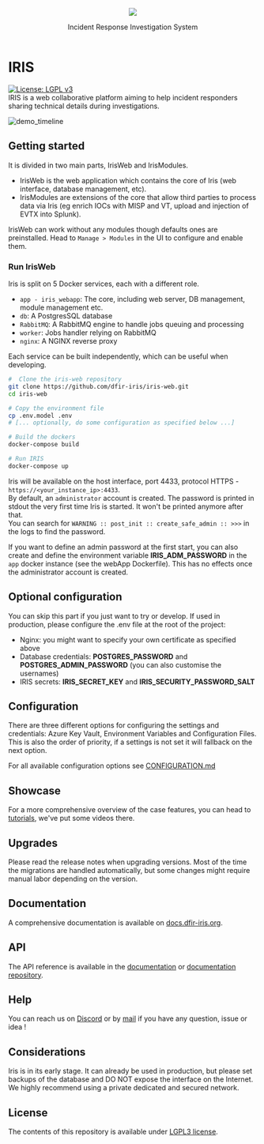 
<p align="center">
    <img src="source/app/static/assets/img/logo.ico" />
</p>

<p align="center">
  Incident Response Investigation System
  <br>
  <br>
</p>

# IRIS

[![License: LGPL v3](https://img.shields.io/badge/License-LGPL_v3-blue.svg)](./LICENSE.txt)   
IRIS is a web collaborative platform aiming to help incident responders sharing technical details during investigations. 

![demo_timeline](img/timeline_speed.gif)

## Getting started
It is divided in two main parts, IrisWeb and IrisModules.   
 - IrisWeb is the web application which contains the core of
Iris (web interface, database management, etc). 
 - IrisModules are extensions of the core that allow third parties to process
data via Iris (eg enrich IOCs with MISP and VT, upload and injection of EVTX into Splunk). 
 
IrisWeb can work without any modules though defaults ones are preinstalled. Head to ``Manage > Modules`` in the UI 
to configure and enable them. 

### Run IrisWeb 
Iris is split on 5 Docker services, each with a different role.

- ``app - iris_webapp``: The core, including web server, DB management, module management etc.
- ``db``: A PostgresSQL database
- ``RabbitMQ``: A RabbitMQ engine to handle jobs queuing and processing
- ``worker``: Jobs handler relying on RabbitMQ
- ``nginx``: A NGINX reverse proxy

Each service can be built independently, which can be useful when developing.

``` bash
#  Clone the iris-web repository
git clone https://github.com/dfir-iris/iris-web.git
cd iris-web

# Copy the environment file 
cp .env.model .env
# [... optionally, do some configuration as specified below ...]

# Build the dockers
docker-compose build

# Run IRIS 
docker-compose up
```

Iris will be available on the host interface, port 4433, protocol HTTPS - ``https://<your_instance_ip>:4433``.  
By default, an ``administrator`` account is created. The password is printed in stdout the very first time Iris is started. It won't be printed anymore after that.  
You can search for ``WARNING :: post_init :: create_safe_admin :: >>>`` in the logs to find the password.  

If you want to define an admin password at the first start, you can also create and define the environment variable **IRIS_ADM_PASSWORD** in the `app` docker instance (see the webApp Dockerfile). This has no effects once the administrator account is created.   

## Optional configuration

You can skip this part if you just want to try or develop. If used in production, please configure the .env file at the root of the project:

- Nginx: you might want to specify your own certificate as specified above
- Database credentials: **POSTGRES_PASSWORD** and **POSTGRES_ADMIN_PASSWORD** (you can also customise the usernames)
- IRIS secrets: **IRIS_SECRET_KEY** and **IRIS_SECURITY_PASSWORD_SALT**

## Configuration
There are three different options for configuring the settings and credentials: Azure Key Vault, Environment Variables and Configuration Files. This is also the order of priority, if a settings is not set it will fallback on the next option.

For all available configuration options see [CONFIGURATION.md](CONFIGURATION.md)


## Showcase
For a more comprehensive overview of the case features, 
you can head to [tutorials](https://docs.dfir-iris.org/operations/tutorials/), we've put some videos there.  

## Upgrades
Please read the release notes when upgrading versions. Most of the time the migrations are handled automatically, but some
changes might require manual labor depending on the version. 

## Documentation
A comprehensive documentation is available on [docs.dfir-iris.org](https://docs.dfir-iris.org).

## API
The API reference is available in the [documentation](https://docs.dfir-iris.org/operations/api/#references) or [documentation repository](https://github.com/dfir-iris/iris-doc-src).

## Help
You can reach us on [Discord](https://discord.gg/76tM6QUJza) or by [mail](mailto:contact@dfir-iris.org) if you have any question, issue or idea !

## Considerations
Iris is in its early stage. It can already be used in production, but please set backups of the database and DO NOT expose the interface on the Internet. We highly recommend using a private dedicated and secured network.

## License
The contents of this repository is available under [LGPL3 license](LICENSE.txt).

